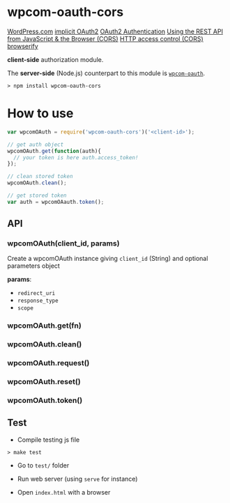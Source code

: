 wpcom-oauth-cors
================

[WordPress.com](http://wordpress.com)
[implicit OAuth2](http://tutorials.jenkov.com/oauth2/authorization.html#implicit)
[OAuth2 Authentication](https://developer.wordpress.com/docs/oauth2/)
[Using the REST API from JavaScript & the Browser (CORS)](https://developer.wordpress.com/docs/rest-api-javascript/)
[HTTP access control (CORS)](https://developer.mozilla.org/en-US/docs/Web/HTTP/Access_control_CORS)
[browserify](http://browserify.org/)

**client-side** authorization module.

The **server-side** (Node.js) counterpart to this module is
[`wpcom-oauth`](https://github.com/Automattic/node-wpcom-oauth).

```cli
> npm install wpcom-oauth-cors
```

# How to use

```js
var wpcomOAuth = require('wpcom-oauth-cors')('<client-id>');

// get auth object
wpcomOAuth.get(function(auth){
  // your token is here auth.access_token!
});

// clean stored token
wpcomOAuth.clean();

// get stored token
var auth = wpcomOAauth.token();
```

## API

### wpcomOAuth(client_id, params)

Create a wpcomOAuth instance giving `client_id` (String) and optional parameters object

**params**:

* `redirect_uri`
* `response_type`
* `scope`

### wpcomOAuth.get(fn)

### wpcomOAuth.clean()

### wpcomOAuth.request()

### wpcomOAuth.reset()

### wpcomOAuth.token()

## Test

* Compile testing js file

```cli
> make test
```

* Go to `test/` folder

* Run web server (using `serve` for instance)

* Open `index.html` with a browser
